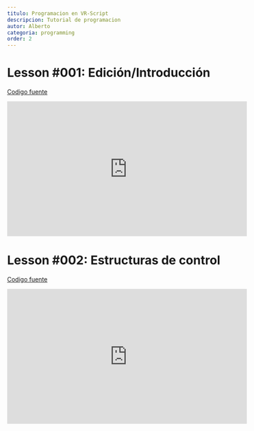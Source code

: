 ```yaml
---
titulo: Programacion en VR-Script
descripcion: Tutorial de programacion
autor: Alberto
categoria: programming
order: 2
---
```

# Lesson #001: Edición/Introducción
[Codigo fuente](https://github.com/msxvr/documentation/tree/master/tutorial_1)
<iframe width="560" height="315" src="https://www.youtube.com/embed/pm5vUXY4z1s" title="YouTube video player" frameborder="0" allow="accelerometer; autoplay; clipboard-write; encrypted-media; gyroscope; picture-in-picture" allowfullscreen></iframe>

# Lesson #002: Estructuras de control
[Codigo fuente](https://github.com/msxvr/documentation/tree/master/tutorial_2)
<iframe width="560" height="315" src="https://www.youtube.com/embed/U685yKAEau8" title="YouTube video player" frameborder="0" allow="accelerometer; autoplay; clipboard-write; encrypted-media; gyroscope; picture-in-picture" allowfullscreen></iframe>